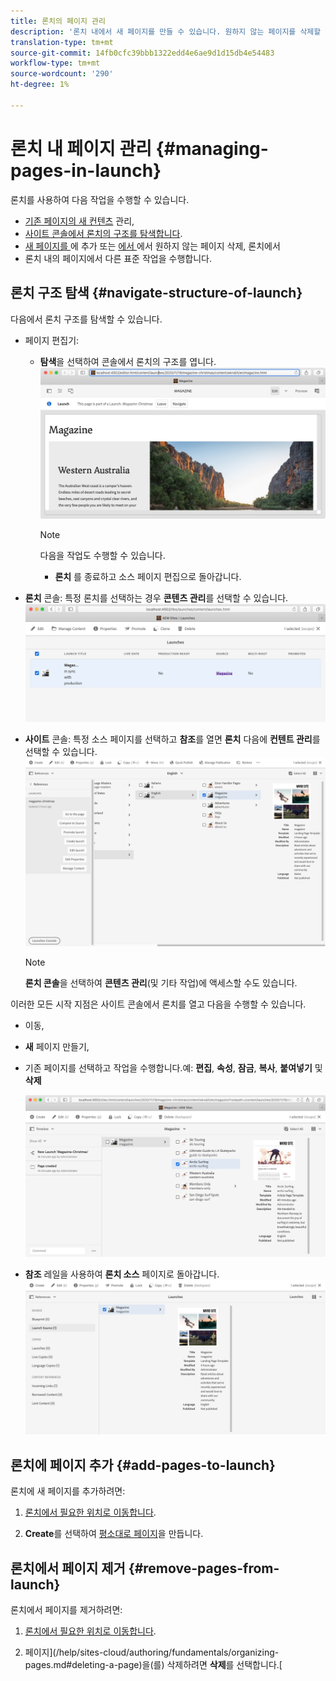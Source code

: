 ```yaml
---
title: 론치의 페이지 관리
description: '론치 내에서 새 페이지를 만들 수 있습니다. 원하지 않는 페이지를 삭제할 수도 있습니다. '
translation-type: tm+mt
source-git-commit: 14fb0cfc39bbb1322edd4e6ae9d1d15db4e54483
workflow-type: tm+mt
source-wordcount: '290'
ht-degree: 1%

---
```



# 론치 내 페이지 관리 {#managing-pages-in-launch}

론치를 사용하여 다음 작업을 수행할 수 있습니다.

* [기존 페이지의 새 컨텐츠](/help/sites-cloud/authoring/launches/editing.md) 관리,
* [사이트 콘솔에서 론치의 구조를 탐색합니다](#navigate-structure-of-launch).
* [새 페이지를 ](#add-pages-to-launch)에 추가 또는 [에서 ](#remove-pages-from-launch)에서 원하지 않는 페이지 삭제, 론치에서
* 론치 내의 페이지에서 다른 표준 작업을 수행합니다.

## 론치 구조 탐색 {#navigate-structure-of-launch}

다음에서 론치 구조를 탐색할 수 있습니다.

* 페이지 편집기:

   * **탐색**을 선택하여 콘솔에서 론치의 구조를 엽니다.
      ![페이지 편집기에서 론치 탐색](/help/sites-cloud/authoring/assets/launches-navigate-page-editor.png)

      >[!NOTE]
      >
      >다음을 작업도 수행할 수 있습니다.
      >
      >* **론치** 를 종료하고 소스 페이지 편집으로 돌아갑니다.


* **론치** 콘솔:
특정 론치를 선택하는 경우 **콘텐츠 관리**를 선택할 수 있습니다.
   ![론치 콘솔 - 컨텐츠 관리](/help/sites-cloud/authoring/assets/launches-navigate-launches-console.png)

* **사이트** 콘솔:
특정 소스 페이지를 선택하고 **참조**&#x200B;를 열면 **론치** 다음에 **컨텐트 관리**를 선택할 수 있습니다.
   ![론치 콘솔 - 컨텐츠 관리](/help/sites-cloud/authoring/assets/launches-navigate-sites-console.png)

   >[!NOTE]
   >
   >**론치 콘솔**&#x200B;을 선택하여 **콘텐츠 관리**(및 기타 작업)에 액세스할 수도 있습니다.

이러한 모든 시작 지점은 사이트 콘솔에서 론치를 열고 다음을 수행할 수 있습니다.

* 이동,
* **새** 페이지 만들기,
* 기존 페이지를 선택하고 작업을 수행합니다.예: **편집**, **속성**, **잠금**, **복사**, **붙여넣기** 및 **삭제**

   ![컨텐츠 관리의 사이트 콘솔에서 론치 탐색](/help/sites-cloud/authoring/assets/launches-navigate-manage-content.png)
* **참조** 레일을 사용하여 **론치 소스** 페이지로 돌아갑니다.
   ![사이트 콘솔 - 론치 소스](/help/sites-cloud/authoring/assets/launches-navigate-launch-source.png)

## 론치에 페이지 추가 {#add-pages-to-launch}

론치에 새 페이지를 추가하려면:

1. [론치에서 필요한 위치로 이동합니다](#navigate-structure-of-launch).

1. **Create**&#x200B;를 선택하여 [평소대로 페이지](/help/sites-cloud/authoring/fundamentals/organizing-pages.md#creating-a-new-page)을 만듭니다.

## 론치에서 페이지 제거 {#remove-pages-from-launch}

론치에서 페이지를 제거하려면:

1. [론치에서 필요한 위치로 이동합니다](#navigate-structure-of-launch).

1. 페이지](/help/sites-cloud/authoring/fundamentals/organizing-pages.md#deleting-a-page)을(를) 삭제하려면 **삭제**&#x200B;를 선택합니다.[
